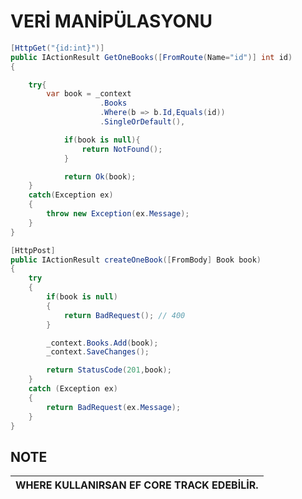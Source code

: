 # VERİ MANİPÜLASYONU

```csharp
[HttpGet("{id:int}")]
public IActionResult GetOneBooks([FromRoute(Name="id")] int id)
{

    try{
        var book = _context
                    .Books
                    .Where(b => b.Id,Equals(id))
                    .SingleOrDefault(),

            if(book is null){
                return NotFound();
            }

            return Ok(book);
    }
    catch(Exception ex)
    {
        throw new Exception(ex.Message);
    }
}
```

```csharp
[HttpPost]
public IActionResult createOneBook([FromBody] Book book)
{
    try
    {
        if(book is null)
        {
            return BadRequest(); // 400
        }

        _context.Books.Add(book);
        _context.SaveChanges();

        return StatusCode(201,book);
    }
    catch (Exception ex)
    {
        return BadRequest(ex.Message);
    }
}
```

## NOTE
|WHERE KULLANIRSAN EF CORE TRACK EDEBİLİR.|
|-----------------------------------------|



